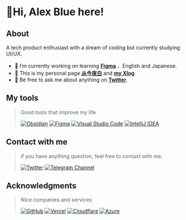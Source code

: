 <body>
<h1>🍋Hi, Alex Blue here!</h1>
  <h2>About</h2>
    <p>A tech product enthusiast with a dream of coding but currently studying UI/UX.<p1>  
  <div>
    <p>
      <ul>
        <li>🔭 I’m currently working on learning <a href="https://figma.com"><strong>Figma</strong></a> 、English and Japanese.</li>
        <li>📢 This is my personal page <a href="https://iamalex.blue"><strong>从今夜白</strong></a> and <a href="https://ifruit.club/"><strong>my Xlog</strong></a>.</li>
        <li>💬 Be free to ask me about anything on <a href="https://x.com/realexblue"><strong>Twitter</strong></a>.</li>
      </ul>
    </p>
  </div>

  <h2>My tools</h2>
    <div>
      <blockquote>
        <p>Good tools that improve my life</p>
        <div class="tools row">
          <a href="https://obsidian.md"><img src="https://img.shields.io/badge/Obsidian-%23483699.svg?style=for-the-badge&logo=obsidian&logoColor=white" alt="Obsidian"></a>
          <a href="https://figma.com"><img src="https://img.shields.io/badge/figma-%23F24E1E.svg?style=for-the-badge&logo=figma&logoColor=white" alt="Figma"></a>
          <a href="https://code.visualstudio.com/"><img src="https://img.shields.io/badge/Visual%20Studio%20Code-0078d7.svg?style=for-the-badge&logo=visual-studio-code&logoColor=white" alt="Visual Studio Code"></a>
          <a href="https://www.jetbrains.com/idea/"><img src="https://img.shields.io/badge/IntelliJIDEA-000000.svg?style=for-the-badge&logo=intellij-idea&logoColor=white" alt="IntelliJ IDEA"></a>
        </div>
      </blockquote>
    </div>

  <h2>Contact with me</h2>
    <div>
      <blockquote>
        <p>if you have anything question, feel free to contaxt with me.</p>
        <div class="social media row">
          <a href="https://x.com/realexblue"><img src="https://img.shields.io/badge/Twitter-%231DA1F2.svg?style=for-the-badge&logo=Twitter&logoColor=white" alt="Twitter"></a>
          <a href="https://t.me/blue_wonderland"><img src="https://img.shields.io/badge/Telegram-2CA5E0?style=for-the-badge&logo=telegram&logoColor=white" alt="Telegram Channel"></a>
        </div>
      </blockquote>
    </div>
  
  <h2>Acknowledgments</h2>
    <div>
      <blockquote>
        <p>Nice companies and services</p>
        <div class="acknowledgments">
          <a href="https://github.com"><img src="https://img.shields.io/badge/github%20pages-121013?style=for-the-badge&logo=github&logoColor=white" alt="GitHub"></a>
          <a href="https://vercel.com"><img src="https://img.shields.io/badge/vercel-%23000000.svg?style=for-the-badge&logo=vercel&logoColor=white" alt="Vercel"></a>
          <a href="https://cloudflare.com"><img src="https://img.shields.io/badge/Cloudflare-F38020?style=for-the-badge&logo=Cloudflare&logoColor=white" alt="Cloudflare"></a>
          <a href="https://azure.microsoft.com"><img src="https://img.shields.io/badge/azure-%230072C6.svg?style=for-the-badge&logo=microsoftazure&logoColor=white" alt="Azure"></a>
        </div>
      </blockquote>
    </div>
</body>

 
